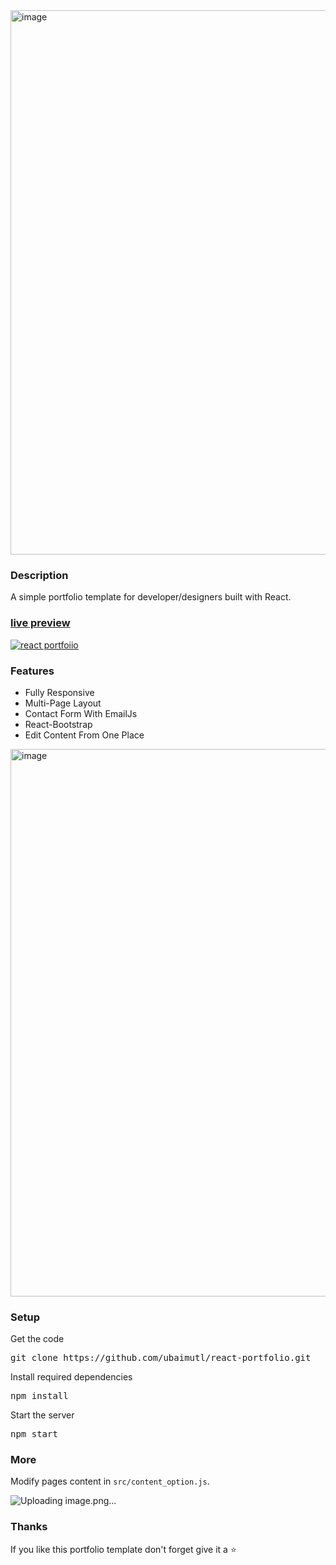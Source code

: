 <img width="1907" height="871" alt="image" src="https://github.com/user-attachments/assets/d09b6fbd-27a8-469e-82c3-fe3ff3d74e80" />


### Description

A simple portfolio template for developer/designers built with React. 

### [live preview](https://ubaimutl.github.io/react-portfolio/)

[![react portfoiio](src/assets/images/react%20portfolio%20gif.gif)](https://ubaimutl.github.io/react-portfolio/)

### Features

- Fully Responsive
- Multi-Page Layout
- Contact Form With EmailJs
- React-Bootstrap
- Edit Content From One Place

<img width="1887" height="876" alt="image" src="https://github.com/user-attachments/assets/0cb05565-640d-4679-bc46-237265fdf8c6" />

### Setup

Get the code

<pre>git clone https://github.com/ubaimutl/react-portfolio.git</pre>
 
Install required dependencies

<pre>npm install</pre>


Start the server

<pre>npm start</pre>

### More

Modify pages content in  `src/content_option.js`.


![Uploading image.png…]()


### Thanks

If you like this portfolio template don't forget give it a ⭐ 
